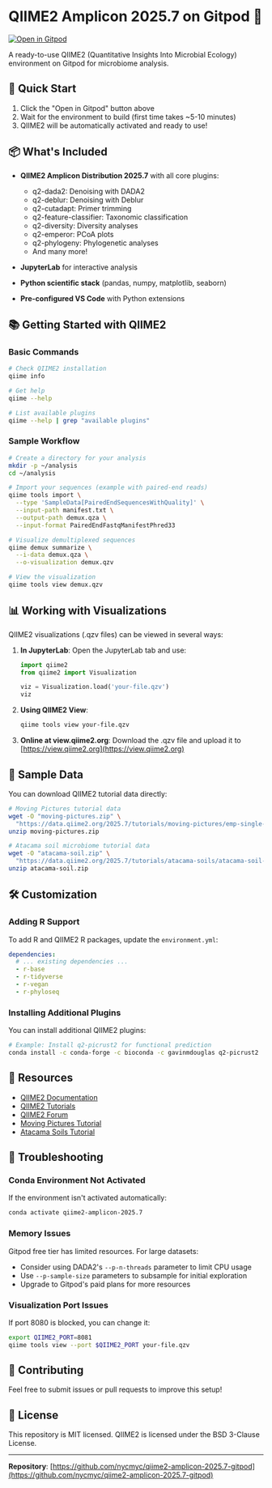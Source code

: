 # QIIME2 Amplicon 2025.7 on Gitpod 🧬

[![Open in Gitpod](https://gitpod.io/button/open-in-gitpod.svg)](https://gitpod.io/#https://github.com/nycmyc/qiime2-amplicon-2025.7-gitpod)

A ready-to-use QIIME2 (Quantitative Insights Into Microbial Ecology) environment on Gitpod for microbiome analysis.

## 🚀 Quick Start

1. Click the "Open in Gitpod" button above
2. Wait for the environment to build (first time takes ~5-10 minutes)
3. QIIME2 will be automatically activated and ready to use!

## 📦 What's Included

- **QIIME2 Amplicon Distribution 2025.7** with all core plugins:
  - q2-dada2: Denoising with DADA2
  - q2-deblur: Denoising with Deblur
  - q2-cutadapt: Primer trimming
  - q2-feature-classifier: Taxonomic classification
  - q2-diversity: Diversity analyses
  - q2-emperor: PCoA plots
  - q2-phylogeny: Phylogenetic analyses
  - And many more!

- **JupyterLab** for interactive analysis
- **Python scientific stack** (pandas, numpy, matplotlib, seaborn)
- **Pre-configured VS Code** with Python extensions

## 📚 Getting Started with QIIME2

### Basic Commands

```bash
# Check QIIME2 installation
qiime info

# Get help
qiime --help

# List available plugins
qiime --help | grep "available plugins"
```

### Sample Workflow

```bash
# Create a directory for your analysis
mkdir -p ~/analysis
cd ~/analysis

# Import your sequences (example with paired-end reads)
qiime tools import \
  --type 'SampleData[PairedEndSequencesWithQuality]' \
  --input-path manifest.txt \
  --output-path demux.qza \
  --input-format PairedEndFastqManifestPhred33

# Visualize demultiplexed sequences
qiime demux summarize \
  --i-data demux.qza \
  --o-visualization demux.qzv

# View the visualization
qiime tools view demux.qzv
```

## 📊 Working with Visualizations

QIIME2 visualizations (.qzv files) can be viewed in several ways:

1. **In JupyterLab**: Open the JupyterLab tab and use:
   ```python
   import qiime2
   from qiime2 import Visualization
   
   viz = Visualization.load('your-file.qzv')
   viz
   ```

2. **Using QIIME2 View**: 
   ```bash
   qiime tools view your-file.qzv
   ```

3. **Online at view.qiime2.org**: Download the .qzv file and upload it to [https://view.qiime2.org](https://view.qiime2.org)

## 📂 Sample Data

You can download QIIME2 tutorial data directly:

```bash
# Moving Pictures tutorial data
wget -O "moving-pictures.zip" \
  "https://data.qiime2.org/2025.7/tutorials/moving-pictures/emp-single-end-sequences.zip"
unzip moving-pictures.zip

# Atacama soil microbiome tutorial data
wget -O "atacama-soil.zip" \
  "https://data.qiime2.org/2025.7/tutorials/atacama-soils/atacama-soil-fastq.zip"
unzip atacama-soil.zip
```

## 🛠️ Customization

### Adding R Support

To add R and QIIME2 R packages, update the `environment.yml`:

```yaml
dependencies:
  # ... existing dependencies ...
  - r-base
  - r-tidyverse
  - r-vegan
  - r-phyloseq
```

### Installing Additional Plugins

You can install additional QIIME2 plugins:

```bash
# Example: Install q2-picrust2 for functional prediction
conda install -c conda-forge -c bioconda -c gavinmdouglas q2-picrust2
```

## 📖 Resources

- [QIIME2 Documentation](https://docs.qiime2.org/)
- [QIIME2 Tutorials](https://docs.qiime2.org/2025.7/tutorials/)
- [QIIME2 Forum](https://forum.qiime2.org/)
- [Moving Pictures Tutorial](https://docs.qiime2.org/2025.7/tutorials/moving-pictures/)
- [Atacama Soils Tutorial](https://docs.qiime2.org/2025.7/tutorials/atacama-soils/)

## 🐛 Troubleshooting

### Conda Environment Not Activated
If the environment isn't activated automatically:
```bash
conda activate qiime2-amplicon-2025.7
```

### Memory Issues
Gitpod free tier has limited resources. For large datasets:
- Consider using DADA2's `--p-n-threads` parameter to limit CPU usage
- Use `--p-sample-size` parameters to subsample for initial exploration
- Upgrade to Gitpod's paid plans for more resources

### Visualization Port Issues
If port 8080 is blocked, you can change it:
```bash
export QIIME2_PORT=8081
qiime tools view --port $QIIME2_PORT your-file.qzv
```

## 🤝 Contributing

Feel free to submit issues or pull requests to improve this setup!

## 📄 License

This repository is MIT licensed. QIIME2 is licensed under the BSD 3-Clause License.

---

**Repository**: [https://github.com/nycmyc/qiime2-amplicon-2025.7-gitpod](https://github.com/nycmyc/qiime2-amplicon-2025.7-gitpod)
